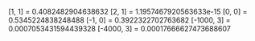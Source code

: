 [1, 1] = 0.4082482904638632
[2, 1] = 1.1957467920563633e-15
[0, 0] = 0.5345224838248488
[-1, 0] = 0.3922322702763682
[-1000, 3] = 0.0007053431594439328
[-4000, 3] = 0.00017666627473688607

